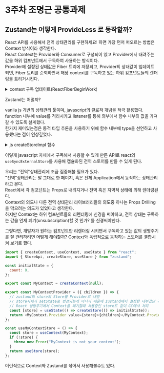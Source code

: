 # 3주차 조명근 공통과제

## Zustand는 어떻게 ProvideLess 로 동작할까?

React API를 사용해서 전역 상태관리를 구현하세요! 하면 가장 먼저 떠오르는 방법은 Context 방식이라 생각한다.  
React Context는 Provider와 Consumer로 구성되어 있고 Provider에서 내려주는 값을 하위 컴포넌트에서 구독하여 사용하는 방식이다.  
Provider에 설정된 상태값은 Fiber 트리에 저장되고, Provider의 상태값이 업데이트 되면, Fiber 트리를 순회하면서 해당 context를 구독하고 있는 하위 컴포넌트들의 렌더링을 트리거시킨다.

<details>
<summary>context 구독 업데이트(ReactFiberBeginWork) </summary>

```ts
// https://github.com/facebook/react/blob/main/packages/react-reconciler/src/ReactFiberBeginWork.js#L3316
function updateContextProvider(
  current: Fiber | null,
  workInProgress: Fiber,
  renderLanes: Lanes
) {
  let context: ReactContext<any>;

  // update되는 context 가져옴
  if (enableRenderableContext) {
    context = workInProgress.type;
  } else {
    context = workInProgress.type._context;
  }
  // 변경되는 값
  const newProps = workInProgress.pendingProps;
  // 기존 값
  const oldProps = workInProgress.memoizedProps;

  const newValue = newProps.value;

  // Fiber 트리에 Provider 주입
  pushProvider(workInProgress, context, newValue);

  if (enableLazyContextPropagation) {
    // In the lazy propagation implementation, we don't scan for matching
    // consumers until something bails out, because until something bails out
    // we're going to visit those nodes, anyway. The trade-off is that it shifts
    // responsibility to the consumer to track whether something has changed.
  } else {
    if (oldProps !== null) {
      const oldValue = oldProps.value;
      if (is(oldValue, newValue)) {
        if (
          oldProps.children === newProps.children &&
          !hasLegacyContextChanged()
        ) {
          // 해당 컴포넌트는 렌더링 하지 않도록, 자식 컴포넌트 변경 확인하고 null 반환
          return bailoutOnAlreadyFinishedWork(
            current,
            workInProgress,
            renderLanes
          );
        }
      } else {
        // The context value changed. Search for matching consumers and schedule
        // them to update.
        propagateContextChange(workInProgress, context, renderLanes);
      }
    }
  }

  const newChildren = newProps.children;
  reconcileChildren(current, workInProgress, newChildren, renderLanes);
  return workInProgress.child;
}
```

</details>

Zustand는 어떨까?

vanila js 기반의 상태관리 툴이며, javascript의 클로저 개념을 적극 활용했다.  
function 내부에 value를 격리시키고 listener를 통해 외부에서 함수 내부의 값을 가져갈 수 있도록 설계했다.  
한가지 재미있는점은 동적 타입 추론을 사용하기 위해 함수 내부에 type을 선언하고 사용했다는 점이 인상깊었다.

<details>
<summary>js createStoreImpl 함수</summary>

```ts
const createStoreImpl: CreateStoreImpl = (createState) => {
  type TState = ReturnType<typeof createState>;
  type Listener = (state: TState, prevState: TState) => void;
  let state: TState;
  const listeners: Set<Listener> = new Set();

  const setState: StoreApi<TState>["setState"] = (partial, replace) => {
    // TODO: Remove type assertion once https://github.com/microsoft/TypeScript/issues/37663 is resolved
    // https://github.com/microsoft/TypeScript/issues/37663#issuecomment-759728342
    const nextState =
      typeof partial === "function"
        ? (partial as (state: TState) => TState)(state)
        : partial;
    if (!Object.is(nextState, state)) {
      const previousState = state;
      state =
        replace ?? (typeof nextState !== "object" || nextState === null)
          ? (nextState as TState)
          : Object.assign({}, state, nextState);
      listeners.forEach((listener) => listener(state, previousState));
    }
  };

  const getState: StoreApi<TState>["getState"] = () => state;

  const getInitialState: StoreApi<TState>["getInitialState"] = () =>
    initialState;

  const subscribe: StoreApi<TState>["subscribe"] = (listener) => {
    listeners.add(listener);
    // Unsubscribe
    return () => listeners.delete(listener);
  };

  const api = { setState, getState, getInitialState, subscribe };
  const initialState = (state = createState(setState, getState, api));
  return api as any;
};
```

</details>

이렇게 javascript 자체에서 구독해서 사용할 수 있게 만든 API로 react의 `useSyncExternalStore`를 사용해 캡슐화된 전역 스토어를 만들 수 있게 된다.

우리는 "전역"상태관리에 조금 집중해볼 필요가 있다.  
"전역"상태관리는 말 그대로 한 페이지, 혹은 전체 Application에서 동작하는 상태관리라고 본다.  
React에서 각 컴포넌트는 Props로 내려지거나 전역 혹은 지역적 상태에 의해 렌더링된다.  
Context의 의도나 다른 전역 상태관리 라이브러리들의 의도중 하나는 Props Drilling을 막으려는 의도가 있었다고 생각한다.  
하지만 Context는 하위 컴포넌트들의 리렌더링에 신경을 써야하고, 전역 상태는 구독하는 값을 언제 폐기(unsubscription)할 것 인가? 를 신경써야한다.

그렇다면, 개발자가 원하는 컴포넌트만 리렌더링 시키면서 구독하고 있는 값의 생명주기를 잘 관리하려면 어떻게 해야할까?
Context와 독립적으로 동작하는 스토어를 결합시켜 보기로 했다.

```js
import { createContext, useContext, useState } from "react";
import { StoreApi, createStore, useStore } from "zustand";

const initialState = {
  count: 0,
};

export const MyContext = createContext(null);

export const MyContextProvider = ({ children }) => {
  // zustand의 store의 Store를 Provider로 내림
  // store자체가 setState로 변경되는게 아니기 때문에 zustand에서 설정한 내부값만 구독해서 컴포넌트 렌더링
  // React 생명주기에서 Context를 폐기할때 사용중인 store도 같이 GC에서 처리
  const [store] = useState(() => createStore(() => initialState));
  return <MyContext.Provider value={store}>{children}</MyContext.Provider>;
};

const useMyContextStore = () => {
  const store = useContext(MyContext);
  if (!store) {
    throw new Error("MyContext is not your context");
  }
  return useStore(store);
};
```

이런식으로 Context와 Zustand를 섞어서 사용해볼수도 있다.
